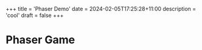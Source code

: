 +++
title = 'Phaser Demo'
date = 2024-02-05T17:25:28+11:00
description = 'cool'
draft = false
+++


# Phaser Game

<div id="game-container"></div>

<script src="/js/phaser-game.js"></script>


